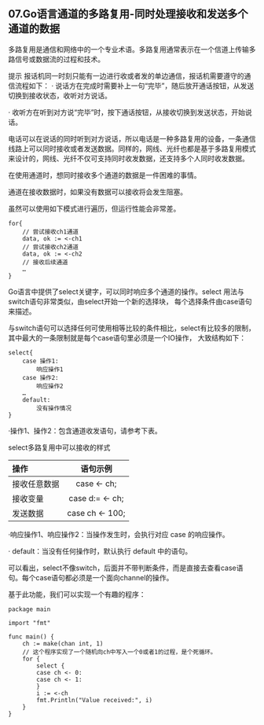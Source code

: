 ## 07.Go语言通道的多路复用-同时处理接收和发送多个通道的数据

多路复用是通信和网络中的一个专业术语。多路复用通常表示在一个信道上传输多路信号或数据流的过程和技术。

提示
报话机同一时刻只能有一边进行收或者发的单边通信，报话机需要遵守的通信流程如下：
· 说话方在完成时需要补上一句“完毕”，随后放开通话按钮，从发送切换到接收状态，收听对方说话。

· 收听方在听到对方说“完毕”时，按下通话按钮，从接收切换到发送状态，开始说话。

电话可以在说话的同时听到对方说话，所以电话是一种多路复用的设备，一条通信线路上可以同时接收或者发送数据。同样的，网线、光纤也都是基于多路复用模式来设计的，网线、光纤不仅可支持同时收发数据，还支持多个人同时收发数据。

在使用通道时，想同时接收多个通道的数据是一件困难的事情。

通道在接收数据时，如果没有数据可以接收将会发生阻塞。

虽然可以使用如下模式进行遍历，但运行性能会非常差。
``` 
for{
    // 尝试接收ch1通道
    data, ok := <-ch1
    // 尝试接收ch2通道
    data, ok := <-ch2
    // 接收后续通道
    …
}
```

Go语言中提供了select关键字，可以同时响应多个通道的操作。select 用法与switch语句非常类似，由select开始一个新的选择块，
每个选择条件由case语句来描述。

与switch语句可以选择任何可使用相等比较的条件相比，select有比较多的限制，其中最大的一条限制就是每个case语句里必须是一个IO操作，
大致结构如下：
``` 
select{
    case 操作1:
        响应操作1
    case 操作2:
        响应操作2
    …
    default:
        没有操作情况
}
```


·操作1、操作2：包含通道收发语句，请参考下表。

select多路复用中可以接收的样式

| 操作 | 语句示例 | 
| :--- | :----:     |
| 接收任意数据 | case <- ch; | 
| 接收变量 | case d:= <- ch; |
| 发送数据    | case ch <- 100; |

·响应操作1、响应操作2：当操作发生时，会执行对应 case 的响应操作。

· default：当没有任何操作时，默认执行 default 中的语句。

可以看出，select不像switch，后面并不带判断条件，而是直接去查看case语句。每个case语句都必须是一个面向channel的操作。

基于此功能，我们可以实现一个有趣的程序：
```
package main

import "fmt"

func main() {
	ch := make(chan int, 1)
	// 这个程序实现了一个随机向ch中写入一个0或者1的过程，是个死循环。
	for {
		select {
		case ch <- 0:
		case ch <- 1:
		}
		i := <-ch
		fmt.Println("Value received:", i)
	}
}

```










